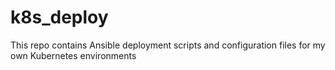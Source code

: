 # k8s_deploy
This repo contains Ansible deployment scripts and configuration files for my own Kubernetes environments
